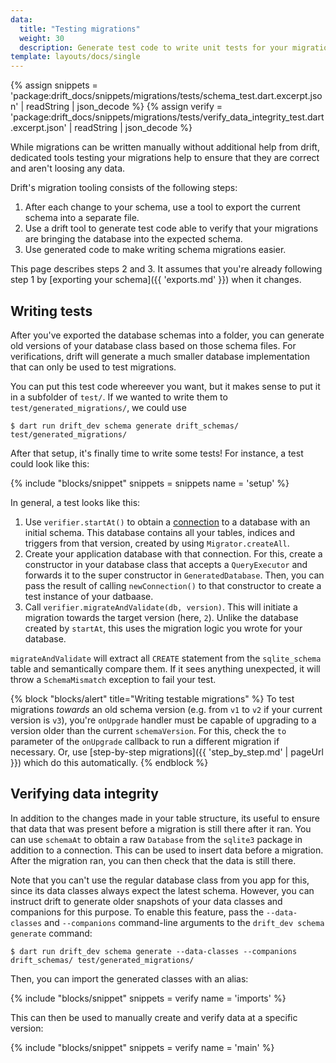 ```yaml
---
data:
  title: "Testing migrations"
  weight: 30
  description: Generate test code to write unit tests for your migrations.
template: layouts/docs/single
---
```


{% assign snippets = 'package:drift_docs/snippets/migrations/tests/schema_test.dart.excerpt.json' | readString | json_decode %}
{% assign verify = 'package:drift_docs/snippets/migrations/tests/verify_data_integrity_test.dart.excerpt.json' | readString | json_decode %}

While migrations can be written manually without additional help from drift, dedicated tools testing
your migrations help to ensure that they are correct and aren't loosing any data.

Drift's migration tooling consists of the following steps:

1. After each change to your schema, use a tool to export the current schema into a separate file.
2. Use a drift tool to generate test code able to verify that your migrations are bringing the database
   into the expected schema.
3. Use generated code to make writing schema migrations easier.

This page describes steps 2 and 3. It assumes that you're already following step 1 by
[exporting your schema]({{ 'exports.md' }}) when it changes.

## Writing tests

After you've exported the database schemas into a folder, you can generate old versions of your database class
based on those schema files.
For verifications, drift will generate a much smaller database implementation that can only be used to
test migrations.

You can put this test code whereever you want, but it makes sense to put it in a subfolder of `test/`.
If we wanted to write them to `test/generated_migrations/`, we could use

```
$ dart run drift_dev schema generate drift_schemas/ test/generated_migrations/
```

After that setup, it's finally time to write some tests! For instance, a test could look like this:

{% include "blocks/snippet" snippets = snippets name = 'setup' %}

In general, a test looks like this:

1. Use `verifier.startAt()` to obtain a [connection](https://drift.simonbinder.eu/api/drift/databaseconnection-class)
   to a database with an initial schema.
   This database contains all your tables, indices and triggers from that version, created by using `Migrator.createAll`.
2. Create your application database with that connection. For this, create a constructor in your database class that
   accepts a `QueryExecutor` and forwards it to the super constructor in `GeneratedDatabase`.
   Then, you can pass the result of calling `newConnection()` to that constructor to create a test instance of your
   datbaase.
3. Call `verifier.migrateAndValidate(db, version)`. This will initiate a migration towards the target version (here, `2`).
   Unlike the database created by `startAt`, this uses the migration logic you wrote for your database.

`migrateAndValidate` will extract all `CREATE` statement from the `sqlite_schema` table and semantically compare them.
If it sees anything unexpected, it will throw a `SchemaMismatch` exception to fail your test.

{% block "blocks/alert" title="Writing testable migrations" %}
To test migrations _towards_ an old schema version (e.g. from `v1` to `v2` if your current version is `v3`),
you're `onUpgrade` handler must be capable of upgrading to a version older than the current `schemaVersion`.
For this, check the `to` parameter of the `onUpgrade` callback to run a different migration if necessary.
Or, use [step-by-step migrations]({{ 'step_by_step.md' | pageUrl }}) which do this automatically.
{% endblock %}

## Verifying data integrity

In addition to the changes made in your table structure, its useful to ensure that data that was present before a migration
is still there after it ran.
You can use `schemaAt` to obtain a raw `Database` from the `sqlite3` package in addition to a connection.
This can be used to insert data before a migration. After the migration ran, you can then check that the data is still there.

Note that you can't use the regular database class from you app for this, since its data classes always expect the latest
schema. However, you can instruct drift to generate older snapshots of your data classes and companions for this purpose.
To enable this feature, pass the `--data-classes` and `--companions` command-line arguments to the `drift_dev schema generate`
command:

```
$ dart run drift_dev schema generate --data-classes --companions drift_schemas/ test/generated_migrations/
```

Then, you can import the generated classes with an alias:

{% include "blocks/snippet" snippets = verify name = 'imports' %}

This can then be used to manually create and verify data at a specific version:

{% include "blocks/snippet" snippets = verify name = 'main' %}
